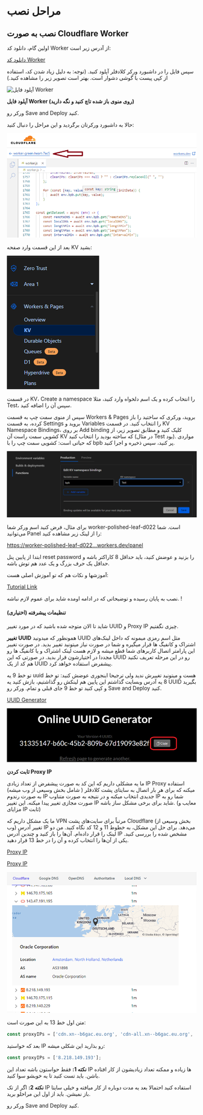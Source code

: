  # مراحل نصب


## نصب به صورت Cloudflare Worker


اولین گام، دانلود کد Worker از آدرس زیر است:

[دانلود کد Worker](https://github.com/bia-pain-bache/BPB-Worker-Panel/releases/download/v2.2/worker.js)

سپس فایل را در داشبورد ورکر کلادفلر آپلود کنید. (توجه: به دلیل زیاد شدن کد، استفاده از کپی پیست با گوشی دشوار است. بهتر است تصویر زیر را مشاهده کنید.)

![آپلود فایل Worker](https://telegra.ph/file/fd039bb86857e63263884.png)

**آپلود فایل Worker (روی منوی باز شده تاچ کنید و نگه دارید)**

 ورکر رو Save and Deploy کنید.

حالا به داشبورد ورکرتان برگردید و این مراحل را دنبال کنید:

![image](assets/images/navigate_worker.png)

بعد از این قسمت وارد صفحه KV بشید:

![صفحه KV](assets/images/KV-Menu.png)

در قسمت KV، Create a namespace را انتخاب کرده و یک اسم دلخواه وارد کنید، مثلا Test، سپس آن را اضافه کنید.

سپس از منوی سمت چپ به قسمت Workers & Pages بروید، ورکری که ساختید را باز کرده، به قسمت Settings بروید و Variables را انتخاب کنید. در قسمت KV Namespace Bindings، بر روی Add binding کلیک کنید و مطابق تصویر زیر، از کشویی سمت راست آن KV که ساخته بودید را انتخاب کنید (در مثال Test بود). مواردی که حیاتی است: کشویی سمت چپ را با bpb پر کنید، سپس ذخیره و اجرا کنید.


![تنظیمات KV](assets/images/KV-link.png)

برای مثال، فرض کنید اسم ورکر شما worker-polished-leaf-d022 است. شما می‌توانید Panel را از لینک زیر مشاهده کنید:

[https://worker-polished-leaf-d022...workers.dev/panel](https://worker-polished-leaf-d022...workers.dev/panel)

ابتدا از پایین پنل reset password را بزنید و عوضش کنید، باید حداقل 8 کاراکتر باشه و حداقل یک حرف بزرگ و یک عدد هم توش باشه.



آموزشها و نکات هم که تو آموزش اصلی هست:

[Tutorial Link](configuration_fa.md)

نصب به پایان رسیده و توضیحاتی که در ادامه اومده شاید برای عموم لازم نباشه. !

####  تنظیمات پیشرفته (اختیاری)
شاید تا الان متوجه شده باشید که در مورد تغییر UUID و Proxy IP چیزی نگفتیم. 

**تغییر UUID**
همونطور که میدونید UUID  مثل اسم رمزی میمونه که داخل لینک‌های اشتراک و کانفیگ ها قرار میگیره و شما در صورت نیاز میتونید تغییر بدید. در صورت تغییر این پارامتر اتصال کاربرهای شما قطع میشه  و لازم هست لینک اشتراک و یا کانفیگ ها رو مجددا در اختیارشون قرار بدید. در صورتی که این UUID رو در این مرحله تعریف نکنید هم کد از یک UUID پیشفرض استفاده خواهد کرد.

تو خط 9 یه uuid هست و میتونید تغییرش ندید ولی ترجیحا اینجوری عوضش کنید: تو خط 8 یه آدرس وبسایت گذاشتم این پایین هم لینکش رو گذاشتیم، بازش کنید یه UUID بگیرید و کپی کنید تو خط 9 جای قبلی و تمام. ورکر رو Save and Deploy کنید.

[UUID Generator](https://www.uuidgenerator.net/)

![UUID Generator](assets/images/uuid-generator.png)


**ثابت کردن Proxy IP**

ما یه مشکلی داریم که این کد به صورت پیشفرض از تعداد زیادی IP Proxy استفاده میکنه که برای هر بار اتصال به سایتای پشت کلادفلر ( شامل بخش وسیعی از وب میشه) به صورت رندوم IP جدیدی انتخاب میکنه و در نتیجه به صورت متناوب IP شما رو به صورت مجازی تغییر پیدا میکنه. این تغییر IP شاید برای برخی مشکل ساز باشه. (معایب و مزایای IP ثابت)


ما یک مشکل داریم که VPN مرتباً برای سایت‌های پشت Cloudflare (بخش وسیعی از وب) تغییر آدرس IP می‌دهد. برای حل این مشکل، به خطوط 11 و 12 کد نگاه کنید. من دو لینک را قرار داده‌ام. آن‌ها را باز کنید و چندین آدرس IP مشخص شده را بررسی کنید. یکی از آن‌ها را انتخاب کرده و آن را در خط 13 قرار دهید.

[Proxy IP](https://www.nslookup.io/domains/cdn.xn--b6gac.eu.org/dns-records/)

[Proxy IP](https://www.nslookup.io/domains/cdn-all.xn--b6gac.eu.org/dns-records/)

![Image](assets/images/IP_Proxy.png)


متن اول خط 13 به این صورت است:

```javascript
const proxyIPs = ['cdn.xn--b6gac.eu.org', 'cdn-all.xn--b6gac.eu.org', 'edgetunnel.anycast.eu.org'];
```

بعد که خواستید IP رو بذارید این شکلی میشه:
```javascript
const proxyIPs = ['8.218.149.193'];
```

**نکته 1:** فقط حواستون باشه تعداد این IP ها زیاده و ممکنه تعداد زیادیشون از کار افتاده باشن. باید تست کنید تا یه خوبشو سوا کنید.

**نکته 2:** اگر از تک IP استفاده کنید احتمالا بعد یه مدت دوباره از کار میافته و خیلی سایتا باز نمیشن. باید از اول این مراحلو برید.


 ورکر رو Save and Deploy کنید.

 
